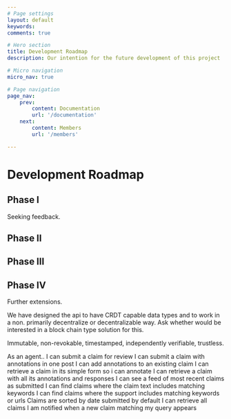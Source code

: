```yaml
---
# Page settings
layout: default
keywords:
comments: true

# Hero section
title: Development Roadmap
description: Our intention for the future development of this project

# Micro navigation
micro_nav: true

# Page navigation
page_nav:
    prev:
        content: Documentation
        url: '/documentation'
    next:
        content: Members
        url: '/members'        

---
```


# Development Roadmap

## Phase I

Seeking feedback.

## Phase II
## Phase III
## Phase IV




Further extensions. 


We have designed the api to have CRDT capable data types and to work in a non. primarily decentralize or decentralizable way. Ask whether would be interested in a block chain type solution for this. 


Immutable, non-revokable, timestamped, independently verifiable, trustless.


As an agent..
I can submit a claim for review 
I can submit a claim with annotations in one post
I can add annotations to an existing claim
I can retrieve a claim in its simple form so i can annotate 
I can retrieve a claim with all its annotations and responses
I can see a feed of most recent claims as submitted
I can find claims where the claim text includes matching keywords
I can find claims where the support includes matching keywords or urls
Claims are sorted by date submitted by default
I can retrieve all claims 
I am notified when a new claim matching my query appears